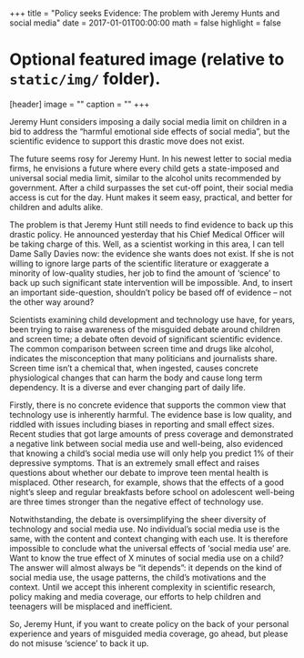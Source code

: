 +++
title = "Policy seeks Evidence: The problem with Jeremy Hunts and social media"
date = 2017-01-01T00:00:00
math = false
highlight = false

# Optional featured image (relative to `static/img/` folder).
[header]
image = ""
caption = ""
+++

Jeremy Hunt considers imposing a daily social media limit on children in a bid to address the “harmful emotional side effects of social media”, but the scientific evidence to support this drastic move does not exist. 

The future seems rosy for Jeremy Hunt. In his newest letter to social media firms, he envisions a future where every child gets a state-imposed and universal social media limit, similar to the alcohol units recommended by government. After a child surpasses the set cut-off point, their social media access is cut for the day. Hunt makes it seem easy, practical, and better for children and adults alike. 

The problem is that Jeremy Hunt still needs to find evidence to back up this drastic policy. He announced yesterday that his Chief Medical Officer will be taking charge of this. Well, as a scientist working in this area, I can tell Dame Sally Davies now: the evidence she wants does not exist. If she is not willing to ignore large parts of the scientific literature or exaggerate a minority of low-quality studies, her job to find the amount of ‘science’ to back up such significant state intervention will be impossible. And, to insert an important side-question, shouldn’t policy be based off of evidence – not the other way around? 

Scientists examining child development and technology use have, for years, been trying to raise awareness of the misguided debate around children and screen time; a debate often devoid of significant scientific evidence. The common comparison between screen time and drugs like alcohol, indicates the misconception that many politicians and journalists share. Screen time isn’t a chemical that, when ingested, causes concrete physiological changes that can harm the body and cause long term dependency. It is a diverse and ever changing part of daily life.

Firstly, there is no concrete evidence that supports the common view that technology use is inherently harmful. The evidence base is low quality, and riddled with issues including biases in reporting and small effect sizes. Recent studies that got large amounts of press coverage and demonstrated a negative link between social media use and well-being, also evidenced that knowing a child’s social media use will only help you predict 1% of their depressive symptoms. That is an extremely small effect and raises questions about whether our debate to improve teen mental health is misplaced. Other research, for example, shows that the effects of a good night’s sleep and regular breakfasts before school on adolescent well-being are three times stronger than the negative effect of technology use. 

Notwithstanding, the debate is oversimplifying the sheer diversity of technology and social media use. No individual’s social media use is the same, with the content and context changing with each use. It is therefore impossible to conclude what the universal effects of ‘social media use’ are. Want to know the true effect of X minutes of social media use on a child? The answer will almost always be “it depends”: it depends on the kind of social media use, the usage patterns, the child’s motivations and the context. Until we accept this inherent complexity in  scientific research, policy making and media coverage, our efforts to help children and teenagers will be misplaced and inefficient. 

So, Jeremy Hunt, if you want to create policy on the back of your personal experience and years of misguided media coverage, go ahead, but please do not misuse ‘science’ to back it up. 

